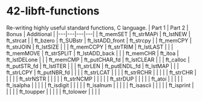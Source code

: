 # 42-libft-functions
Re-writing highly useful standard functions, C language.
| Part 1  |  Part 2 |  Bonus | Additional |
|---|---|---|---|
| ft_memSET  | ft_strMAPi  | ft_lstNEW  | ft_strcat |
| ft_bzero | ft_SUBstr  | ft_lstADD_front | ft_strcpy |
| ft_memCPY | ft_strJOIN | ft_lstSIZE  |   |
| ft_memCCPY | ft_strTRIM  | ft_lstLAST  |   |
| ft_memMOVE | ft_strSPLIT | ft_lstADD_back  |   |
| ft_memCHR | ft_itoa  | ft_lstDELone |   |
| ft_memCMP | ft_putCHAR_fd  | ft_lstCLEAR |   |
| ft_calloc | ft_putSTR_fd  | ft_lstITER |   |
| ft_strLEN | ft_putENDL_fd | ft_lstMAP |   |
| ft_strLCPY | ft_putNBR_fd  |   |   |
| ft_strLCAT |   |   |
| ft_strRCHR |   |   |   |
| ft_strCHR |   |   |   |
| ft_strNSTR |   |   |   |
| ft_strNCMP |   |   |   |
| ft_strDUP |   |   |   |
| ft_atoi  |   |   |   |
| ft_isalpha  |   |   |   |
| ft_isdigit  |   |   |   |
| ft_isalnum  |   |   |   |
| ft_isascii  |   |   |   |
| ft_isprint  |   |   |   |
| ft_toupper  |   |   |   |
| ft_tolower  |   |   |   |